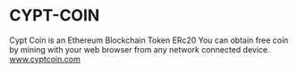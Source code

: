 # CYPT-COIN
Cypt Coin is an Ethereum Blockchain Token ERc20
You can obtain free coin by mining with your web browser from any network connected device.
www.cyptcoin.com 
